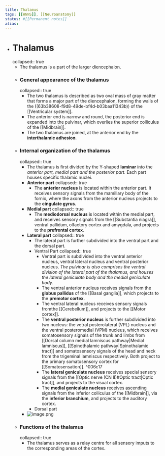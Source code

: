 ```yaml
---
title: Thalamus
tags: [[HNNS]], [[Neuroanatomy]] 
status: #[[Permanent notes]] 
alias:
---
```


- # Thalamus
  collapsed:: true
	- The thalamus is a part of the larger diencephalon.
	- ### General appearance of the thalamus
	  collapsed:: true
		- The two thalamus is described as two oval mass of gray matter that forms a major part of the diencephalon, forming the walls of the ((63b38608-f9d8-49de-bf4d-b03baa11343b)) of the [[Ventricular system]].
		- The anterior end is narrow and round, the posterior end is expanded into the pulvinar, which overlies the superior colliculus of the [[Midbrain]].
		- The two thalamus are joined, at the anterior end by the **interthalamic adhesion**.
	- ### Internal organization of the thalamus
	  collapsed:: true
		- The thalamus is first divided by the Y-shaped **laminar** into the *anterior part, medial part and the posterior part.* Each part houses specific thalamic nuclei.
		- **Anterior part**
		  collapsed:: true
			- The **anterior nucleus** is located within the anterior part. It receives sensory signals from the mamillary body of the fornix, where the axons from the anterior nucleus projects to the **cingulate gyrus**.
		- **Medial part**
		  collapsed:: true
			- The **mediodorsal nucleus** is located within the medial part, and receives sensory signals from the [[Substantia niagra]], ventral pallidum, olfactory cortex and amygdala, and projects to the **prefrontal cortex**.
		- **Lateral part**
		  collapsed:: true
			- The lateral part is further subdivided into the ventral part and the dorsal part.
			- Ventral Part
			  collapsed:: true
				- Ventral part is subdivided into the ventral anterior nucleus, ventral lateral nucleus and ventral posterior nucleus. *The pulvinar is also comprises the ventral division of the lateral part of the thalamus, and houses the lateral geniculate body and the medial geniculate body*.
				- The ventral anterior nucleus receives signals from the  **globus pallidus** of the [[Basal ganglia]], which projects to the **premotor cortex**.
				- The ventral lateral nucleus receives sensory signals fromthe [[Cerebellum]], and projects to the [[Motor cortex]].
				- The **ventral posterior nucleus** is further subdivided into two nucleus: the vetral posterolateral (VPL) nucleus and the ventral posteromedial (VPM) nucleus, which receives somatosensory signals of the trunk and limbs from [[Dorsal column medial lamniscus pathway|Medial lamniscus]], [[Spinothalamic pathway|Spinothalamic tract]] and somatosensory signals of the head and neck from the trigeminal lamniscus respectively. Both project to the primary somatosensory cortex for [[Somatosensation]]. ^006c17
				- The **lateral geniculate nucleus** receives special sensory signals from the [[Optic nerve (CN II)#Optic tract|Optic tract]], and projects to the visual cortex.
				- The **medial geniculate nucleus** receives ascending signals from the inferior colliculus of the [[Midbrain]], via the **inferior branchium**, and projects to the auditory cortex.
			- Dorsal part
		- ![image.png](../assets/image_1672718273524_0.png)
	- ### Functions of the thalamus
	  collapsed:: true
		- The thalamus serves as a relay centre for all sensory imputs to the corresponding areas of the cortex.